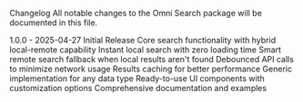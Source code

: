 Changelog
All notable changes to the Omni Search package will be documented in this file.

1.0.0 - 2025-04-27
Initial Release
Core search functionality with hybrid local-remote capability
Instant local search with zero loading time
Smart remote search fallback when local results aren't found
Debounced API calls to minimize network usage
Results caching for better performance
Generic implementation for any data type
Ready-to-use UI components with customization options
Comprehensive documentation and examples
